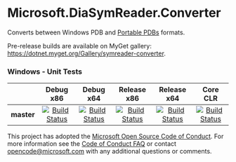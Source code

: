 # Microsoft.DiaSymReader.Converter

Converts between Windows PDB and [Portable PDBs](https://github.com/dotnet/core/blob/master/Documentation/diagnostics/portable_pdb.md) formats.

Pre-release builds are available on MyGet gallery: https://dotnet.myget.org/Gallery/symreader-converter.

[//]: # (Begin current test results)

### Windows - Unit Tests
||Debug x86|Debug x64|Release x86|Release x64|Core CLR
|:--:|:--:|:--:|:--:|:--:|:--:|
|**master**|[![Build Status](https://ci.dot.net/job/dotnet_symreader-converter/job/master/job/windows_debug_unit32/badge/icon)](https://ci.dot.net/job/dotnet_symreader-converter/job/master/job/windows_debug_unit32/)|[![Build Status](https://ci.dot.net/job/dotnet_symreader-converter/job/master/job/windows_debug_unit64/badge/icon)](https://ci.dot.net/job/dotnet_symreader-converter/job/master/job/windows_debug_unit64/)|[![Build Status](https://ci.dot.net/job/dotnet_symreader-converter/job/master/job/windows_release_unit32/badge/icon)](https://ci.dot.net/job/dotnet_symreader-converter/job/master/job/windows_release_unit32/)|[![Build Status](https://ci.dot.net/job/dotnet_symreader-converter/job/master/job/windows_release_unit64/badge/icon)](https://ci.dot.net/job/dotnet_symreader-converter/job/master/job/windows_release_unit64/)|[![Build Status](https://ci.dot.net/job/dotnet_symreader-converter/job/master/job/windows_release_core/badge/icon)](https://ci.dot.net/job/dotnet_symreader-converter/job/master/job/windows_release_core/)

[//]: # (End current test results)

This project has adopted the [Microsoft Open Source Code of Conduct](https://opensource.microsoft.com/codeofconduct/).  For more information see the [Code of Conduct FAQ](https://opensource.microsoft.com/codeofconduct/faq/) or contact [opencode@microsoft.com](mailto:opencode@microsoft.com) with any additional questions or comments.


